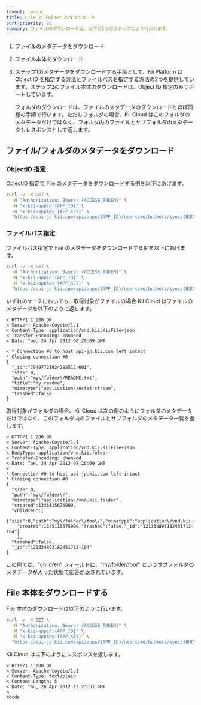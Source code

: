 ```yaml
---
layout: ja-doc
title: File と Folder のダウンロード
sort-priority: 20
summary: ファイルのダウンロードは、以下の2つのステップにより行われます。
---
```


1. ファイルのメタデータをダウンロード
1. ファイル本体をダウンロード
1. ステップ1のメタデータをダウンロードする手段として、Kii Platform は Object ID を指定する方法とファイルパスを指定する方法の2つを提供しています。ステップ2のファイル本体のダウンロードは、Object ID 指定のみサポートしています。

    フォルダのダウンロードは、ファイルのメタデータのダウンロードとほぼ同様の手順で行います。ただしフォルダの場合、Kii Cloud はこのフォルダのメタデータだけではなく、フォルダ内のファイルとサブフォルダのメタデータもレスポンスとして返します。

## ファイル/フォルダのメタデータをダウンロード

### ObjectID 指定

ObjectID 指定で File のメタデータをダウンロードする例を以下にあげます。

```sh
curl -v -X GET \
  -H "Authorization: Bearer {ACCESS_TOKEN}" \
  -H "x-kii-appid:{APP_ID}" \
  -H "x-kii-appkey:{APP_KEY}" \
  "https://api-jp.kii.com/api/apps/{APP_ID}/users/me/buckets/sync:{BUCKET_NAME}/objects/{OBJECT_ID}"
```

### ファイルパス指定

ファイルパス指定で File のメタデータをダウンロードする例を以下にあげます。

```sh
curl -v -X GET \
  -H "Authorization: Bearer {ACCESS_TOKEN}" \
  -H "x-kii-appid:{APP_ID}" \
  -H "x-kii-appkey:{APP_KEY}" \
  "https://api-jp.kii.com/api/apps/{APP_ID}/users/me/buckets/sync:{BUCKET_NAME}/objects/path.my-folder-README..txt"
```

いずれのケースにおいても、取得対象がファイルの場合 Kii Cloud はファイルのメタデータを以下のように返します。

```
< HTTP/1.1 200 OK
< Server: Apache-Coyote/1.1
< Content-Type: application/vnd.kii.KiiFile+json
< Transfer-Encoding: chunked
< Date: Tue, 24 Apr 2012 08:20:09 GMT

< * Connection #0 to host api-jp.kii.com left intact
* Closing connection #0
{
  "_id":"79497721924288512-601",
  "size":0,
  "path":"my\/folder\/README.txt",
  "title":"my_readme",
  "mimetype":"application\/octet-stream",
  "trashed":false
}
```

取得対象がフォルダの場合、Kii Cloud は次の例のようにフォルダのメタデータだけではなく、このフォルダ内のファイルとサブフォルダのメタデータ一覧を返します。

```
< HTTP/1.1 200 OK
< Server: Apache-Coyote/1.1
< Content-Type: application/vnd.kii.KiiFile+json
< BodyType: application/vnd.kii.folder
< Transfer-Encoding: chunked
< Date: Tue, 24 Apr 2012 08:20:09 GMT
<
* Connection #0 to host api-jp.kii.com left intact
* Closing connection #0
{
  "size":0,
  "path":"my\/folder\/",
  "mimetype":"application\/vnd.kii.folder",
  "created":1345115675909,
  "children":[
    {"size":0,"path":"my\/folder\/foo\/","mimetype":"application\/vnd.kii.folder",
    "created":1345115675909,"trashed":false,"_id":"121334893182451712-104"}
    ],
  "trashed":false,
  "_id":"121334893182451712-104"
}
```

この例では、"children" フィールドに、"my/folder/foo/" というサブフォルダのメタデータが入った状態で応答が返されています。

## File 本体をダウンロードする

File 本体のダウンロードは以下のように行います。

```sh
curl -v -X GET \
  -H "Authorization: Bearer {ACCESS_TOKEN}" \
  -H "x-kii-appid:{APP_ID}" \
  -H "x-kii-appkey:{APP_KEY}" \
  "https://api-jp.kii.com/api/apps/{APP_ID}/users/me/buckets/sync:{BUCKET_NAME}/objects/{OBJECT_ID}/body"
```

Kii Cloud は以下のようにレスポンスを返します。

```
< HTTP/1.1 200 OK
< Server: Apache-Coyote/1.1
< Content-Type: text/plain
< Content-Length: 5
< Date: Thu, 26 Apr 2012 13:23:51 GMT
<
abcde
```
